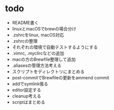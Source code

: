 # todo

- README書く
- linuxとmacOSでbrewの場合分け
- .zshrcをlinux, macOS対応
- .zshrcの整理
- それぞれの環境で自動テストするようにする
- .vimrc, .myclircなどの追加
- macの方のBrewfile整理して追加
- .aliasesの管理方法考える
- スクリプトをディレクトリにまとめる
- post-commitでBrewfileの更新をammend commit
- addでsymlink張る
- editor設定する
- cleanup考える
- scriptはまとめる
